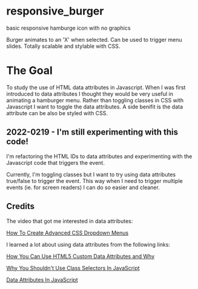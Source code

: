 # responsive_burger
basic responsive hamburge icon with no graphics

Burger animates to an 'X' when selected.
Can be used to trigger menu slides.
Totally scalable and stylable with CSS.

# The Goal

To study the use of HTML data attributes in Javascript.
When I was first introduced to data attributes I thought they would be very useful in animating a hamburger menu.
Rather than toggling classes in CSS with Javascript I want to toggle the data attributes.
A side benifit is the data attribute can be also be styled with CSS.

## 2022-0219 - I'm still experimenting with this code!

I'm refactoring the HTML IDs to data attributes and 
experimenting with the Javascript code that triggers 
the event.

Currently, I'm toggling classes but I want to try 
using data attributes true/false to trigger the event.
This way when I need to trigger multiple events (ie.
for screen readers) I can do so easier and cleaner.

## Credits

The video that got me interested in data attributes:

[How To Create Advanced CSS Dropdown Menus](https://www.youtube.com/watch?v=S-VeYcOCFZw)

I learned a lot about using data attributes from the following links:

[How You Can Use HTML5 Custom Data Attributes and Why](https://www.sitepoint.com/how-why-use-html5-custom-data-attributes/)

[Why You Shouldn't Use Class Selectors In JavaScript](https://blog.webdevsimplified.com/2019-10/do-not-use-class-selectors-in-javascript/)

[Data Attributes In JavaScript](https://blog.webdevsimplified.com/2020-10/javascript-data-attributes/)
